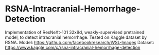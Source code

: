 # RSNA-Intracranial-Hemorrhage-Detection
Implementation of ResNeXt-101 32x8d, weakly-supervised pretrained model, to detect intracranial hemorrhage.
Tested on Kaggle dataset by RSNA.
Model: https://github.com/facebookresearch/WSL-Images
Dataset: https://www.kaggle.com/c/rsna-intracranial-hemorrhage-detection 
